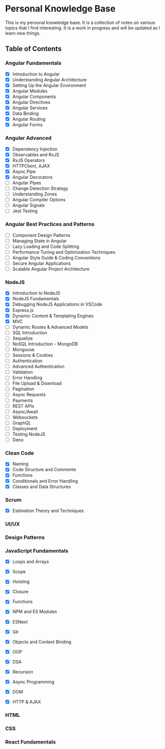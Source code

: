 # Personal Knowledge Base

This is my personal knowledge base. It is a collection of notes on various topics that I find interesting. It is a work in progress and will be updated as I learn new things.

## Table of Contents

### Angular Fundamentals
- [x] Introduction to Angular
- [x] Understanding Angular Architecture
- [x] Setting Up the Angular Environment
- [x] Angular Modules
- [x] Angular Components
- [x] Angular Directives 
- [x] Angular Services
- [x] Data Binding
- [x] Angular Routing
- [x] Angular Forms

### Angular Advanced
- [x] Dependency Injection
- [x] Observables and RxJS
- [x] RxJS Operators
- [x] HTTPClient, AJAX
- [x] Async Pipe
- [x] Angular Decorators
- [ ] Angular Pipes
- [ ] Change Detection Strategy
- [ ] Understanding Zones
- [ ] Angular Compiler Options
- [ ] Angular Signals
- [ ] Jest Testing

### Angular Best Practices and Patterns
- [ ] Component Design Patterns
- [ ] Managing State in Angular
- [ ] Lazy Loading and Code Splitting
- [ ] Performance Tuning and Optimization Techniques
- [ ] Angular Style Guide & Coding Conventions
- [ ] Secure Angular Applications
- [ ] Scalable Angular Project Architecture

### NodeJS
- [x] Introduction to NodeJS
- [x] NodeJS Fundamentals
- [x] Debugging NodeJS Applications in VSCode
- [x] Express.js
- [x] Dynamic Content & Templating Engines
- [x] MVC
- [ ] Dynamic Routes & Advanced Models
- [ ] SQL Introduction
- [ ] Sequelize
- [ ] NoSQL Introduction - MongoDB
- [ ] Mongoose
- [ ] Sessions & Cookies
- [ ] Authentication
- [ ] Advanced Authentication
- [ ] Validation
- [ ] Error Handling
- [ ] File Upload & Download
- [ ] Pagination
- [ ] Async Requests
- [ ] Payments
- [ ] REST APIs
- [ ] Async/Await
- [ ] Websockets
- [ ] GraphQL
- [ ] Deployment
- [ ] Testing NodeJS
- [ ] Deno

### Clean Code
- [x] Naming
- [x] Code Structure and Comments
- [x] Functions
- [x] Conditionals and Error Handling
- [x] Classes and Data Structures

### Scrum
- [x] Estimation Theory and Techniques

### UI/UX

### Design Patterns

### JavaScript Fundamentals
- [x] Loops and Arrays
- [x] Scope 
- [x] Hoisting
- [x] Closure
- [x] Functions
- [x] NPM and ES Modules
- [x] ESNext
- [x] Git
- [x] Objects and Context Binding
- [x] OOP
- [x] DSA
- [x] Recursion
- [x] Async Programming
- [x] DOM
- [x] HTTP & AJAX


### HTML

### CSS

### React Fundamentals